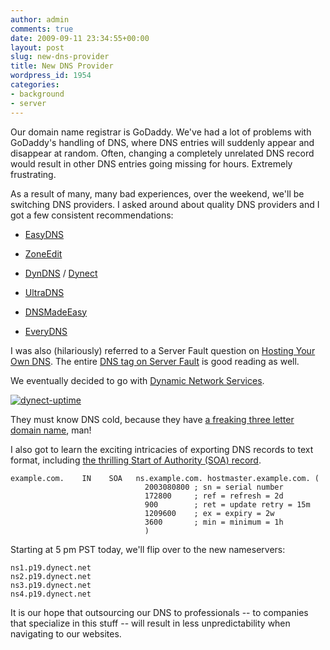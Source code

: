 ```yaml
---
author: admin
comments: true
date: 2009-09-11 23:34:55+00:00
layout: post
slug: new-dns-provider
title: New DNS Provider
wordpress_id: 1954
categories:
- background
- server
---
```



Our domain name registrar is GoDaddy. We've had a lot of problems with GoDaddy's handling of DNS, where DNS entries will suddenly appear and disappear at random. Often, changing a completely unrelated DNS record would result in other DNS entries going missing for hours. Extremely frustrating.



As a result of many, many bad experiences, over the weekend, we'll be switching DNS providers. I asked around about quality DNS providers and I got a few consistent recommendations:







  * [EasyDNS](http://www.easydns.com/)

  * [ZoneEdit](http://www.zoneedit.com/)

  * [DynDNS](http://www.dyndns.com/) / [Dynect](http://www.dynect.com/)

  * [UltraDNS](http://www.ultradns.com/)

  * [DNSMadeEasy](https://www.dnsmadeeasy.com/)

  * [EveryDNS](http://www.everydns.com/)




I was also (hilariously) referred to a Server Fault question on [Hosting Your Own DNS](http://serverfault.com/questions/23744/hosting-your-own-dns). The entire [DNS tag on Server Fault](http://serverfault.com/questions/tagged?tagnames=dns&sort=votes) is good reading as well.



We eventually decided to go with [Dynamic Network Services](http://dynamicnetworkservices.com/).



[![dynect-uptime](http://blog.stackoverflow.com/wp-content/uploads/dynect-uptime.png)](http://dynamicnetworkservices.com/)



They must know DNS cold, because they have [a freaking three letter domain name](http://dyn.com/), man!



I also got to learn the exciting intricacies of exporting DNS records to text format, including [the thrilling Start of Authority (SOA) record](http://www.zytrax.com/books/dns/ch8/soa.html).




    
    
    example.com.    IN    SOA   ns.example.com. hostmaster.example.com. (
                                  2003080800 ; sn = serial number
                                  172800     ; ref = refresh = 2d
                                  900        ; ret = update retry = 15m
                                  1209600    ; ex = expiry = 2w
                                  3600       ; min = minimum = 1h
                                  )
    





Starting at 5 pm PST today, we'll flip over to the new nameservers:




    
    
    ns1.p19.dynect.net
    ns2.p19.dynect.net
    ns3.p19.dynect.net
    ns4.p19.dynect.net
    





It is our hope that outsourcing our DNS to professionals -- to companies that specialize in this stuff -- will result in less unpredictability when navigating to our websites.

